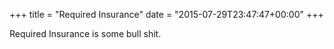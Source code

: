 +++
title = "Required Insurance"
date = "2015-07-29T23:47:47+00:00"
+++

Required Insurance is some bull shit.
			